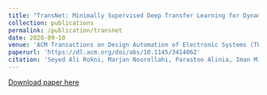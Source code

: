 ```yaml
---
title: "TransNet: Minimally Supervised Deep Transfer Learning for Dynamic Adaptation of Wearable Systems"
collection: publications
permalink: /publication/transnet
date: 2020-09-10
venue: 'ACM Transactions on Design Automation of Electronic Systems (TODAES)'
paperurl: 'https://dl.acm.org/doi/abs/10.1145/3414062'
citation: 'Seyed Ali Rokni, Marjan Nourollahi, Parastoo Alinia, Iman Mirzadeh, Mahdi Pedram, Hassan Ghasemzadeh. (2020). &quot;TransNet: Minimally Supervised Deep Transfer Learning for Dynamic Adaptation of Wearable Systems.&quot; <i>ACM Transactions on Design Automation of Electronic Systems (TODAES)</i>.'
---
```


[Download paper here](https://dl.acm.org/doi/pdf/10.1145/3414062?casa_token=-ogVAgwpwcMAAAAA:j2izR6vj0D4jdydXtCNEBrN7iUfQ_leQINH4-pcvhENwr2dhoiT2Y4NELl5RC3bi1KYuT-_xPEMSTQ)
